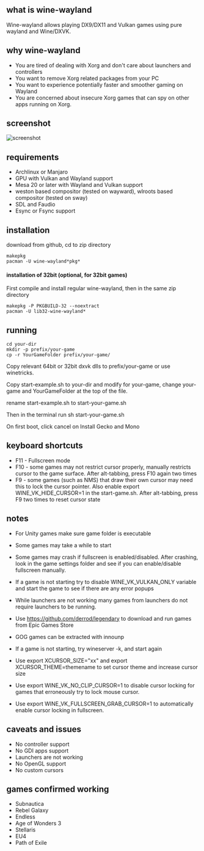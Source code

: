 ## what is wine-wayland

Wine-wayland allows playing DX9/DX11 and Vulkan games using pure wayland and Wine/DXVK.

## why wine-wayland

 * You are tired of dealing with Xorg and don't care about launchers and controllers
 * You want to remove Xorg related packages from your PC
 * You want to experience potentially faster and smoother gaming on Wayland
 * You are concerned about insecure Xorg games that can spy on other apps running on Xorg.

## screenshot

![screenshot](https://raw.githubusercontent.com/varmd/wine-wayland/master/screenshot.png "Screenshot")

## requirements

 * Archlinux or Manjaro
 * GPU with Vulkan and Wayland support
 * Mesa 20 or later with Wayland and Vulkan support
 * weston based compositor (tested on wayward), wlroots based compositor (tested on sway)
 * SDL and Faudio
 * Esync or Fsync support

## installation

download from github, cd to zip directory

    makepkg
    pacman -U wine-wayland*pkg*


#### installation of 32bit (optional, for 32bit games)

First compile and install regular wine-wayland, then in the same zip directory

    makepkg -P PKGBUILD-32 --noextract
    pacman -U lib32-wine-wayland*

## running

    cd your-dir
    mkdir -p prefix/your-game
    cp -r YourGameFolder prefix/your-game/
   
Copy relevant 64bit or 32bit dxvk dlls to prefix/your-game or use winetricks.

Copy start-example.sh to your-dir and modify for your-game, change your-game and YourGameFolder at the top of the file.

rename start-example.sh to start-your-game.sh

Then in the terminal run sh start-your-game.sh

On first boot, click cancel on Install Gecko and Mono


## keyboard shortcuts

* F11 - Fullscreen mode
* F10 - some games may not restrict cursor properly, manually restricts cursor to the game surface. After alt-tabbing, press F10 again two times
* F9 - some games (such as NMS) that draw their own cursor may need this to lock the cursor pointer. Also enable export WINE_VK_HIDE_CURSOR=1 in the start-game.sh. After alt-tabbing, press F9 two times to reset cursor state


## notes
* For Unity games make sure game folder is executable

* Some games may take a while to start
* Some games may crash if fullscreen is enabled/disabled. After crashing, look in the game settings folder and see if you can enable/disable fullscreen manually.
* If a game is not starting try to disable WINE\_VK\_VULKAN_ONLY variable and start the game to see if there are any error popups 
* While launchers are not working many games from launchers do not require launchers to be running. 
* Use https://github.com/derrod/legendary to download and run games from Epic Games Store
* GOG games can be extracted with innounp
* If a game is not starting, try wineserver -k, and start again
* Use export XCURSOR_SIZE="xx" and export XCURSOR_THEME=themename to set cursor theme and increase cursor size 
* Use export WINE_VK_NO_CLIP_CURSOR=1 to disable cursor locking for games that erroneously try to lock mouse cursor.
* Use export WINE_VK_FULLSCREEN_GRAB_CURSOR=1 to automatically enable cursor locking in fullscreen.

## caveats and issues

* No controller support
* No GDI apps support
* Launchers are not working
* No OpenGL support
* No custom cursors


## games confirmed working

* Subnautica
* Rebel Galaxy
* Endless
* Age of Wonders 3
* Stellaris
* EU4
* Path of Exile
